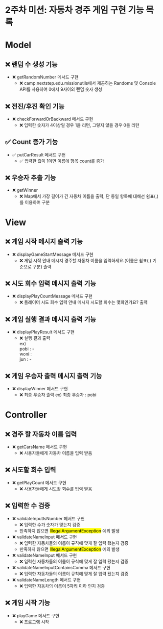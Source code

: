 # 2주차 미션: 자동차 경주 게임 구현 기능 목록

# Model

## ❌ 랜덤 수 생성 기능
- ❌ getRandomNumber 메서드 구현
  - ❌ camp.nextstep.edu.missionutils에서 제공하는 Randoms 및 Console API를 사용하여 0에서 9사이의 랜덤 숫자 생성

## ❌ 전진/후진 확인 기능
- ❌ checkForwardOrBackward 메서드 구현
  - ❌ 입력한 숫자가 4이상일 경우 1을 리턴, 그렇지 않을 경우 0을 리턴

## ✅ Count 증가 기능
- ✅ putCarResult 메서드 구현
  - ✅ 입력한 값이 1이면 이름에 항목 count를 증가


## ❌ 우승자 추출 기능
- ❌ getWinner
  - ❌ Map에서 가장 길이가 긴 자동차 이름을 출력, 단 동일 항목에 대해선 쉼표(,)를 이용하여 구분

# View

## ❌ 게임 시작 메시지 출력 기능
- ❌ displayGameStartMessage  메서드 구현
  - ❌ 게임 시작 안내 메시지 <a>경주할 자동차 이름을 입력하세요.(이름은 쉼표(,) 기준으로 구분)</a> 출력

## ❌ 시도 회수 입력 메시지 출력 기능
- ❌ displayPlayCountMessage  메서드 구현
  - ❌ 플레이어 시도 회수 입력 안내 메시지 <a>시도할 회수는 몇회인가요?</a> 출력

## ❌ 게임 실행 결과 메시지 출력 기능
- ❌ displayPlayResult  메서드 구현
  - ❌ 실행 결과 출력 <br><a>ex)<br> pobi : - <br>woni :<br>jun : -</a>

## ❌ 게임 우승자 출력 메시지 출력 기능
- ❌ displayWinner  메서드 구현
  - ❌ 최종 우승자 출력 <a>ex) 최종 우승자 : pobi</a>

# Controller

## ❌ 경주 할 자동차 이름 입력
- ❌ getCarsName 메서드 구현
  - ❌ 사용자들에게 자동차 이름을 입력 받음

## ❌ 시도할 회수 입력
- ❌ getPlayCount 메서드 구현
  - ❌ 사용자들에게 시도활 회수를 입력 받음

## ❌ 입력한 수 검증
- ❌ validateInputIsNumber  메서드 구현
  - ❌ 입력한 수가 숫자가 맞는지 검증
  - 만족하지 않으면 <mark>IllegalArgumentException</mark> 예외 발생
- ❌ validateNameInput  메서드 구현
  - ❌ 입력한 자동차들의 이름이 규칙에 맞게 잘 입력 됐는지 검증
  - 만족하지 않으면 <mark>IllegalArgumentException</mark> 예외 발생
- ❌ validateNameInput  메서드 구현
  - ❌ 입력한 자동차들의 이름이 규칙에 맞게 잘 입력 됐는지 검증
- ❌ validateNameInputContainsComma  메서드 구현
  - ❌ 입력한 자동차들의 이름이 규칙에 맞게 잘 입력 됐는지 검증
- ❌ validateNameLength  메서드 구현
  - ❌ 입력한 자동차의 이름이 5자리 이하 인지 검증

## ❌ 게임 시작 기능
- ❌ playGame 메서드 구현
  - ❌ 프로그램 시작
